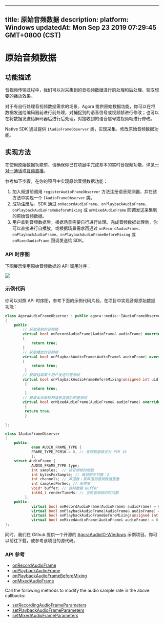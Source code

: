 
---
title: 原始音频数据
description: 
platform: Windows
updatedAt: Mon Sep 23 2019 07:29:45 GMT+0800 (CST)
---
# 原始音频数据
## 功能描述
音视频传输过程中，我们可以对采集到的音视频数据进行前处理和后处理，获取想要的播放效果。

对于有自行处理音视频数据需求的场景，Agora 提供原始数据功能，你可以在将数据发送给编码器前进行前处理，对捕捉到的语音信号或视频帧进行修改；也可以在将数据发送给解码器后进行后处理，对接收到的语音信号或视频帧进行修改。

Native SDK 通过提供 `IAudioFrameObserver` 类，实现采集、修改原始音频数据功能。

## 实现方法
在使用原始数据功能前，请确保你已在项目中完成基本的实时音视频功能，详见[一对一通话](../../cn/Audio%20Broadcast/start_call_windows.md)或[互动直播](../../cn/Audio%20Broadcast/start_live_windows.md)。

参考如下步骤，在你的项目中实现原始音频数据功能：

1. 加入频道前调用 `registerAudioFrameObserver` 方法注册语音观测器，并在该方法中实现一个 `IAudioFrameObserver` 类。
2. 成功注册后，SDK 通过 `onRecordAudioFrame`、`onPlaybackAudioFrame`、`onPlaybackAudioFrameBeforeMixing` 或 `onMixedAudioFrame` 回调发送采集到的原始音频数据。
3. 用户拿到音频数据后，根据场景需要自行进行处理。完成音频数据处理后，你可以直接进行自播放，或根据场景需求再通过 `onRecordAudioFrame`、`onPlaybackAudioFrame`、`onPlaybackAudioFrameBeforeMixing` 或 `onMixedAudioFrame` 回调发送给 SDK。

### API 时序图

下图展示使用原始音频数据的 API 调用时序：

![](https://web-cdn.agora.io/docs-files/1569223781270)

### 示例代码

你可以对照 API 时序图，参考下面的示例代码片段，在项目中实现音频原始数据功能：

```C++
class AgoraAudioFrameObserver : public agora::media::IAudioFrameObserver
{
    public:
        // 获取录制的音频帧
        virtual bool onRecordAudioFrame(AudioFrame& audioFrame) override
        {
            return true;
        }
        // 获取播放的音频帧
        virtual bool onPlaybackAudioFrame(AudioFrame& audioFrame) override
        {
            return true;
         }
        // 获取远端某个用户发送的音频帧
        virtual bool onPlaybackAudioFrameBeforeMixing(unsigned int uid, AudioFrame& audioFrame) override
         {
            return true;
         }
        // 获取本地录制和播放混音后的音频帧
        virtual bool onMixedAudioFrame(AudioFrame& audioFrame) override
         {
         return true;
         }
 
};

class IAudioFrameObserver
{
    public:
            enum AUDIO_FRAME_TYPE {
            FRAME_TYPE_PCM16 = 0, // 音频数据格式为 PCM 16
            };
    struct AudioFrame {
            AUDIO_FRAME_TYPE type;
            int samples;  // 该音频帧的帧数
            int bytesPerSample; // 每帧的字节数：2
            int channels; // 声道数；双声道则音频数据重叠
            int samplesPerSec; // 采样率
            void* buffer; // 音频数据 Buffer
            int64_t renderTimeMs; // 当前音频帧的时间戳
         };
    public:
            virtual bool onRecordAudioFrame(AudioFrame& audioFrame) = 0;
            virtual bool onPlaybackAudioFrame(AudioFrame& audioFrame) = 0;
            virtual bool onPlaybackAudioFrameBeforeMixing(unsigned int uid, AudioFrame& audioFrame) = 0;
            virtual bool onMixedAudioFrame(AudioFrame& audioFrame) = 0;
};
```

同时，我们在 Github 提供一个开源的 [AgoraAudioIO-Windows](https://github.com/AgoraIO/Advanced-Audio/tree/master/Custom-Audio-Device/AgoraAudioIO-Windows) 示例项目。你可以前往下载，或参考该项目的源代码。

### API 参考

- [onRecordAudioFrame](https://docs.agora.io/cn/Audio%20Broadcast/API%20Reference/cpp/classagora_1_1media_1_1_i_audio_frame_observer.html#ac6ab0c792420daf929fed78f9d39f728)
- [onPlaybackAudioFrame](https://docs.agora.io/cn/Audio%20Broadcast/API%20Reference/cpp/classagora_1_1media_1_1_i_audio_frame_observer.html#aefc7f9cb0d1fcbc787775588bc849bac)
- [onPlaybackAudioFrameBeforeMixing](https://docs.agora.io/cn/Audio%20Broadcast/API%20Reference/cpp/classagora_1_1media_1_1_i_audio_frame_observer.html#ae04d85a65eefec5e7c1e0477bcaa067c)
- [onMixedAudioFrame](https://docs.agora.io/cn/Audio%20Broadcast/API%20Reference/cpp/classagora_1_1media_1_1_i_audio_frame_observer.html#a78d095cbd0b8ee04f657430bb6de8100)

Call the following methods to modify the audio sample rate in the above callbacks:

- [setRecordingAudioFrameParameters](https://docs.agora.io/cn/Audio%20Broadcast/API%20Reference/cpp/classagora_1_1rtc_1_1_i_rtc_engine.html#a2c4717760b5fbf1bb8c1a3c16ca67fe5)
- [setPlaybackAudioFrameParameters](https://docs.agora.io/cn/Audio%20Broadcast/API%20Reference/cpp/classagora_1_1rtc_1_1_i_rtc_engine.html#aa5f2f6eb3db5acaaf8c40818d90694f1)
- [setMixedAudioFrameParameters](https://docs.agora.io/cn/Audio%20Broadcast/API%20Reference/cpp/classagora_1_1rtc_1_1_i_rtc_engine.html#a520ebcda51b5eb488339f3a12dfb8013)


